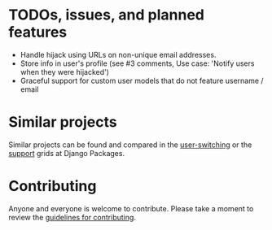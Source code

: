 # TODOs, issues, and planned features
* Handle hijack using URLs on non-unique email addresses.
* Store info in user's profile (see #3 comments, Use case: 'Notify users when they were hijacked')
* Graceful support for custom user models that do not feature username / email

# Similar projects
Similar projects can be found and compared in the [user-switching](https://www.djangopackages.com/grids/g/user-switching/) or the [support](https://www.djangopackages.com/grids/g/support-apps/) grids at Django Packages.


# Contributing
Anyone and everyone is welcome to contribute. Please take a moment to review the [guidelines for contributing](https://github.com/arteria/django-hijack/blob/master/CONTRIBUTING.md).
